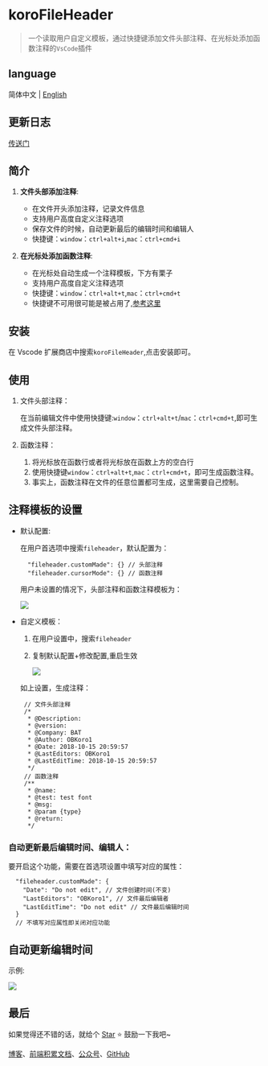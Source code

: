 # koroFileHeader 

> 一个读取用户自定义模板，通过快捷键添加文件头部注释、在光标处添加函数注释的`VsCode`插件

## language

简体中文 | [English](https://github.com/OBKoro1/koro1FileHeader/blob/master/README_en-us.md)

## 更新日志

[传送门](https://github.com/OBKoro1/koro1FileHeader/blob/master/CHANGELOG.md)

## 简介

1. **文件头部添加注释**:
   
   *  在文件开头添加注释，记录文件信息
   *  支持用户高度自定义注释选项
   *  保存文件的时候，自动更新最后的编辑时间和编辑人
   *  快捷键：`window`：`ctrl+alt+i`,`mac`：`ctrl+cmd+i`

2. **在光标处添加函数注释**:

    * 在光标处自动生成一个注释模板，下方有栗子
    * 支持用户高度自定义注释选项
    * 快捷键：`window`：`ctrl+alt+t`,`mac`：`ctrl+cmd+t`
    * 快捷键不可用很可能是被占用了,[参考这里](https://github.com/OBKoro1/koro1FileHeader/issues/5)

## 安装

在 Vscode 扩展商店中搜索`koroFileHeader`,点击安装即可。

## 使用

1. 文件头部注释：

    在当前编辑文件中使用快捷键:`window`：`ctrl+alt+t`/`mac`：`ctrl+cmd+t`,即可生成文件头部注释。
    
2. 函数注释：
   
    1. 将光标放在函数行或者将光标放在函数上方的空白行
    2. 使用快捷键`window`：`ctrl+alt+t`,`mac`：`ctrl+cmd+t`，即可生成函数注释。
    3. 事实上，函数注释在文件的任意位置都可生成，这里需要自己控制。

## 注释模板的设置

* 默认配置:
  
  在用户首选项中搜索`fileheader`，默认配置为：

        "fileheader.customMade": {} // 头部注释
        "fileheader.cursorMode": {} // 函数注释 

  用户未设置的情况下，头部注释和函数注释模板为：

    ![](https://user-gold-cdn.xitu.io/2018/10/15/166779bbd32b2eb8?w=835&h=669&f=gif&s=110037)

 * 自定义模板：
    
   1. 在用户设置中，搜索`fileheader`
   2. 复制默认配置+修改配置,重启生效
    
      ![](https://user-gold-cdn.xitu.io/2018/10/15/16677ca54d2fd641?w=1904&h=1418&f=png&s=483788)
      
    如上设置，生成注释：

        // 文件头部注释
        /*
         * @Description: 
         * @version: 
         * @Company: BAT
         * @Author: OBKoro1
         * @Date: 2018-10-15 20:59:57
         * @LastEditors: OBKoro1
         * @LastEditTime: 2018-10-15 20:59:57
         */
        // 函数注释
        /**
         * @name: 
         * @test: test font
         * @msg: 
         * @param {type} 
         * @return: 
         */

### 自动更新最后编辑时间、编辑人：

要开启这个功能，需要在首选项设置中填写对应的属性：

      "fileheader.customMade": {
        "Date": "Do not edit", // 文件创建时间(不变)
        "LastEditors": "OBKoro1", // 文件最后编辑者
        "LastEditTime": "Do not edit" // 文件最后编辑时间
      }
      // 不填写对应属性即关闭对应功能


## 自动更新编辑时间
 示例:

   ![](https://user-gold-cdn.xitu.io/2018/10/15/16677021413214ca?w=413&h=270&f=gif&s=49647)

## 最后

如果觉得还不错的话，就给个 [Star](https://github.com/OBKoro1/koro1FileHeader) ⭐️ 鼓励一下我吧~

[博客](http://obkoro1.com/)、[前端积累文档](http://obkoro1.com/web_accumulate/accumulate/)、[公众号](https://user-gold-cdn.xitu.io/2018/5/1/1631b6f52f7e7015?w=344&h=344&f=jpeg&s=8317)、[GitHub](https://github.com/OBKoro1)